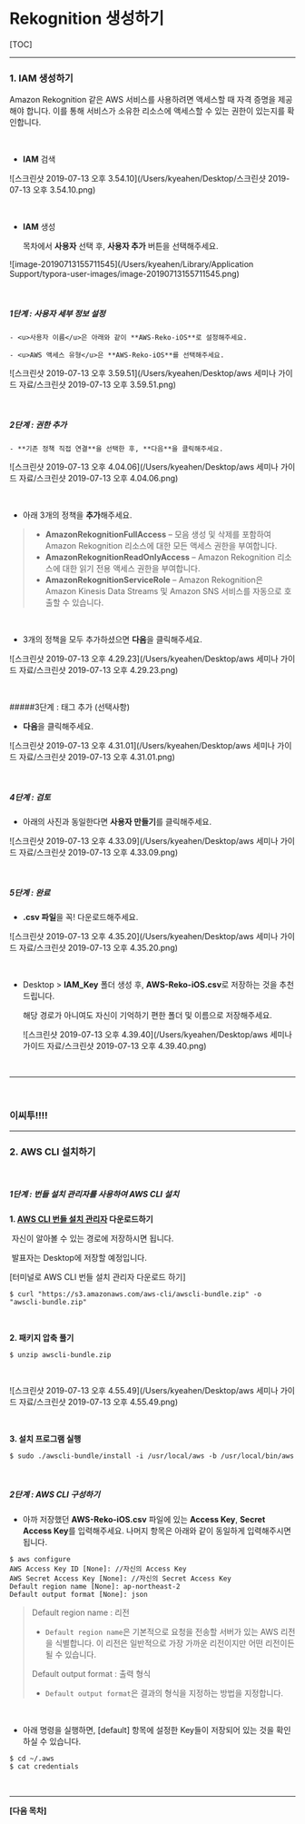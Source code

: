 # Rekognition 생성하기

[TOC]

------



### 1. IAM 생성하기

Amazon Rekognition 같은 AWS 서비스를 사용하려면 액세스할 때 자격 증명을 제공해야 합니다. 이를 통해 서비스가 소유한 리소스에 액세스할 수 있는 권한이 있는지를 확인합니다.

<br/>

* **IAM** 검색

![스크린샷 2019-07-13 오후 3.54.10](/Users/kyeahen/Desktop/스크린샷 2019-07-13 오후 3.54.10.png)

<br/>

* **IAM** 생성

  목차에서 **사용자** 선택 후, **사용자 추가** 버튼을 선택해주세요.

![image-20190713155711545](/Users/kyeahen/Library/Application Support/typora-user-images/image-20190713155711545.png)

<br/>

##### 1단계 : 사용자 세부 정보 설정

	- <u>사용자 이름</u>은 아래와 같이 **AWS-Reko-iOS**로 설정해주세요.
	
	- <u>AWS 액세스 유형</u>은 **AWS-Reko-iOS**를 선택해주세요.

![스크린샷 2019-07-13 오후 3.59.51](/Users/kyeahen/Desktop/aws 세미나 가이드 자료/스크린샷 2019-07-13 오후 3.59.51.png)

<br/>

##### 2단계 : 권한 추가

	- **기존 정책 직접 연결**을 선택한 후, **다음**을 클릭해주세요.

![스크린샷 2019-07-13 오후 4.04.06](/Users/kyeahen/Desktop/aws 세미나 가이드 자료/스크린샷 2019-07-13 오후 4.04.06.png)

<br/>

* 아래 3개의 정책을 **추가**해주세요.

> - **AmazonRekognitionFullAccess** – 모음 생성 및 삭제를 포함하여 Amazon Rekognition 리소스에 대한 모든 액세스 권한을 부여합니다.
> - **AmazonRekognitionReadOnlyAccess** – Amazon Rekognition 리소스에 대한 읽기 전용 액세스 권한을 부여합니다.
> - **AmazonRekognitionServiceRole** – Amazon Rekognition은 Amazon Kinesis Data Streams 및 Amazon SNS 서비스를 자동으로 호출할 수 있습니다.

<br/>

* 3개의 정책을 모두 추가하셨으면 **다음**을 클릭해주세요.

![스크린샷 2019-07-13 오후 4.29.23](/Users/kyeahen/Desktop/aws 세미나 가이드 자료/스크린샷 2019-07-13 오후 4.29.23.png)

<br/>

#####3단계 : 태그 추가 (선택사항)

* **다음**을 클릭해주세요.

![스크린샷 2019-07-13 오후 4.31.01](/Users/kyeahen/Desktop/aws 세미나 가이드 자료/스크린샷 2019-07-13 오후 4.31.01.png)

<br/>

##### 4단계 : 검토

* 아래의 사진과 동일한다면 **사용자 만들기**를 클릭해주세요.

![스크린샷 2019-07-13 오후 4.33.09](/Users/kyeahen/Desktop/aws 세미나 가이드 자료/스크린샷 2019-07-13 오후 4.33.09.png)

<br/>

##### 5단계 : 완료

* **.csv 파일**을 꼭! 다운로드해주세요.

![스크린샷 2019-07-13 오후 4.35.20](/Users/kyeahen/Desktop/aws 세미나 가이드 자료/스크린샷 2019-07-13 오후 4.35.20.png)

<br/>

* Desktop > **IAM_Key** 폴더 생성 후, **AWS-Reko-iOS.csv**로 저장하는 것을 추천드립니다.

  해당 경로가 아니여도 자신이 기억하기 편한 폴더 및 이름으로 저장해주세요.

  ![스크린샷 2019-07-13 오후 4.39.40](/Users/kyeahen/Desktop/aws 세미나 가이드 자료/스크린샷 2019-07-13 오후 4.39.40.png)



<br/>

------

<br/>

### 이씨투!!!!



------



### 2. AWS CLI 설치하기

<br/>

##### 1단계 : 번들 설치 관리자를 사용하여 AWS CLI 설치

**1.  [AWS CLI 번들 설치 관리자](https://s3.amazonaws.com/aws-cli/awscli-bundle.zip) 다운로드하기**

​	자신이 알아볼 수 있는 경로에 저장하시면 됩니다.

​	발표자는 Desktop에 저장할 예정입니다.

[터미널로 AWS CLI 번들 설치 관리자 다운로드 하기]

```
$ curl "https://s3.amazonaws.com/aws-cli/awscli-bundle.zip" -o "awscli-bundle.zip"
```

<br/>

**2. 패키지 압축 풀기**

```
$ unzip awscli-bundle.zip
```

<br/>

![스크린샷 2019-07-13 오후 4.55.49](/Users/kyeahen/Desktop/aws 세미나 가이드 자료/스크린샷 2019-07-13 오후 4.55.49.png)

<br/>

**3. 설치 프로그램 실행**

```
$ sudo ./awscli-bundle/install -i /usr/local/aws -b /usr/local/bin/aws
```

<br/>

##### 2단계 : AWS CLI 구성하기

* 아까 저장했던 **AWS-Reko-iOS.csv** 파일에 있는 **Access Key**, **Secret Access Key**를 입력해주세요. 나머지 항목은 아래와 같이 동일하게 입력해주시면 됩니다.

```
$ aws configure
AWS Access Key ID [None]: //자신의 Access Key
AWS Secret Access Key [None]: //자신의 Secret Access Key
Default region name [None]: ap-northeast-2
Default output format [None]: json
```

> Default region name : 리전
>
> - `Default region name`은 기본적으로 요청을 전송할 서버가 있는 AWS 리전을 식별합니다. 이 리전은 일반적으로 가장 가까운 리전이지만 어떤 리전이든 될 수 있습니다. 
>
> Default output format : 출력 형식
>
> * `Default output format`은 결과의 형식을 지정하는 방법을 지정합니다.

<br/>

* 아래 명령을 실행하면, [default] 항목에 설정한 Key들이 저장되어 있는 것을 확인하실 수 있습니다.

```
$ cd ~/.aws
$ cat credentials
```

<br/>

------

**[다음 목차]**



